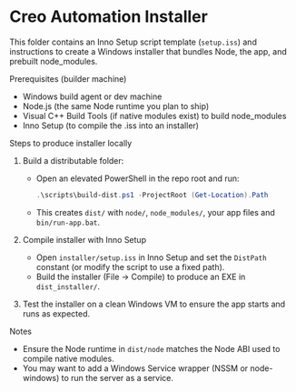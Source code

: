 Creo Automation Installer
=========================

This folder contains an Inno Setup script template (`setup.iss`) and instructions to create a Windows installer that bundles Node, the app, and prebuilt node_modules.

Prerequisites (builder machine)
- Windows build agent or dev machine
- Node.js (the same Node runtime you plan to ship)
- Visual C++ Build Tools (if native modules exist) to build node_modules
- Inno Setup (to compile the .iss into an installer)

Steps to produce installer locally
1. Build a distributable folder:
   - Open an elevated PowerShell in the repo root and run:
     ```powershell
     .\scripts\build-dist.ps1 -ProjectRoot (Get-Location).Path
     ```
   - This creates `dist/` with `node/`, `node_modules/`, your app files and `bin/run-app.bat`.

2. Compile installer with Inno Setup
   - Open `installer/setup.iss` in Inno Setup and set the `DistPath` constant (or modify the script to use a fixed path).
   - Build the installer (File -> Compile) to produce an EXE in `dist_installer/`.

3. Test the installer on a clean Windows VM to ensure the app starts and runs as expected.

Notes
- Ensure the Node runtime in `dist/node` matches the Node ABI used to compile native modules.
- You may want to add a Windows Service wrapper (NSSM or node-windows) to run the server as a service.

